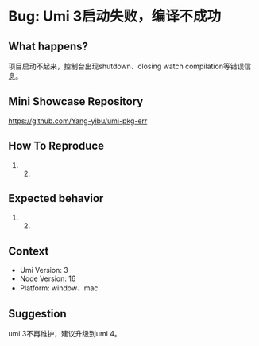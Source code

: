 # Bug: Umi 3启动失败，编译不成功

## What happens?

项目启动不起来，控制台出现shutdown、closing watch compilation等错误信息。

## Mini Showcase Repository

https://github.com/Yang-yibu/umi-pkg-err

## How To Reproduce

1. 2.

## Expected behavior

1. 2.

## Context

- Umi Version: 3
- Node Version: 16
- Platform: window、mac

## Suggestion

umi 3不再维护，建议升级到umi 4。
